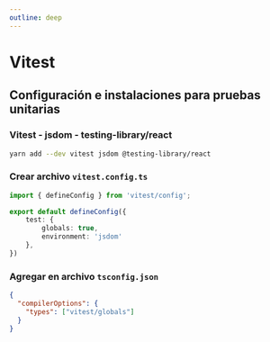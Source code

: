 ```yaml
---
outline: deep
---
```


# Vitest 
## Configuración e instalaciones para pruebas unitarias

### Vitest - jsdom - testing-library/react
```bash
yarn add --dev vitest jsdom @testing-library/react
```
### Crear archivo `vitest.config.ts`
```ts
import { defineConfig } from 'vitest/config';

export default defineConfig({
    test: {
        globals: true,
        environment: 'jsdom'
    },
})
```
### Agregar en archivo `tsconfig.json`
```json
{
  "compilerOptions": {
    "types": ["vitest/globals"]
  }
}
```